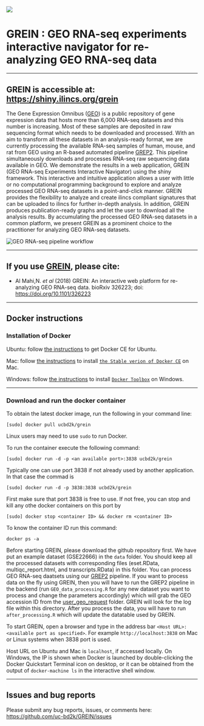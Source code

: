 ![](../master/www/images/logo1c_icon.png)
---
# GREIN : GEO RNA-seq experiments interactive navigator for re-analyzing GEO RNA-seq data

---
GREIN is accessible at:   
https://shiny.ilincs.org/grein
---
The Gene Expression Omnibus ([GEO](https://www.ncbi.nlm.nih.gov/geo/)) is a public repository of gene expression data 
that hosts more than 6,000 RNA-seq datasets and this number is increasing. Most of these samples are deposited in raw sequencing 
format which needs to be downloaded and processed. With an aim to transform all these datasets in an analysis-ready format, 
we are currently processing the available RNA-seq samples of human, mouse, and rat from GEO using an R-based automated pipeline [GREP2](https://github.com/uc-bd2k/GREP2). 
This pipeline simultaneously downloads and processes RNA-seq raw sequencing data available in GEO. We demonstrate the results in a web 
application, GREIN (GEO RNA-seq Experiments Interactive Navigator) using the shiny framework. This interactive and intuitive application allows a user 
with little or no computational programming background to explore and analyze processed GEO RNA-seq datasets in a point-and-click manner. 
GREIN provides the flexibility to analyze and create ilincs compliant signatures that can be uploaded to ilincs for further in-depth analysis. 
In addition, GREIN produces publication-ready graphs and let the user to download all the analysis results. By accumulating the processed 
GEO RNA-seq datasets in a common platform, we present GREIN as a prominent choice to the practitioner for analyzing GEO RNA-seq datasets.

![GEO RNA-seq pipeline workflow](../master/www/images/About_steps3_814x335.png)

---
## If you use [GREIN](https://shiny.ilincs.org/grein), please cite:

* Al Mahi,N. *et al* (2018) GREIN: An interactive web platform for re-analyzing GEO RNA-seq data. bioRxiv 326223; doi: https://doi.org/10.1101/326223

---
## Docker instructions

### Installation of Docker

Ubuntu: follow [the instructions](https://docs.docker.com/engine/installation/linux/docker-ce/ubuntu/) to get Docker CE for Ubuntu.

Mac: follow [the instructions](https://store.docker.com/editions/community/docker-ce-desktop-mac) to install [`the Stable verion of Docker CE`](https://download.docker.com/mac/stable/Docker.dmg) on Mac.

Windows: follow [the instructions](https://docs.docker.com/toolbox/toolbox_install_windows/) to install [`Docker Toolbox`](https://download.docker.com/win/stable/DockerToolbox.exe) on Windows.

---
### Download and run the docker container
To obtain the latest docker image, run the following in your command line:
```
[sudo] docker pull ucbd2k/grein
```
Linux users may need to use `sudo` to run Docker.

To run the container execute the following command:

```
[sudo] docker run -d -p <an available port>:3838 ucbd2k/grein
```
Typically one can use port 3838 if not already used by another application. In that case the commad is

```
[sudo] docker run -d -p 3838:3838 ucbd2k/grein
```

First make sure that port 3838 is free to use. If not free, you can stop and kill any othe docker containers on this port by

```
[sudo] docker stop <container ID> && docker rm <container ID>
```
To know the container ID run this command:
```
docker ps -a
```

Before starting GREIN, please download the github repository first. We have put an example dataset (GSE22666) in the `data` folder.
You should keep all the processed datasets with corresponding files (eset.RData, multiqc_report.html, and transcripts.RData) in this folder. You can process GEO RNA-seq daatsets using our 
[GREP2](https://github.com/uc-bd2k/GREP2) pipeline. If you want to process data on the fly using GREIN, then you will have to run the GREP2 pipeline
in the backend (run `GEO_data_processing.R` for any new dataset you want to process and change the parameters accordingly) which will grab the GEO accession ID from
the [user_geo_request](https://github.com/uc-bd2k/GREIN/tree/master/data/user_geo_request) folder. GREIN will look for the log file within
this directory. After you process the data, you will have to run `after_processing.R` which will update the datatable used by GREIN.

To start GREIN, open a browser and type in the address bar ``<Host URL>:<available port as specified>``. For example `http://localhost:3838` on Mac or Linux systems when 3838 port is used.

Host URL on Ubuntu and Mac is `localhost`, if accessed locally. On Windows, the IP is shown when Docker is launched by double-clicking the Docker Quickstart Terminal icon on desktop, or it can be obtained from the output of `docker-machine ls` in the interactive shell window.

---
## Issues and bug reports

Please submit any bug reports, issues, or comments here: https://github.com/uc-bd2k/GREIN/issues